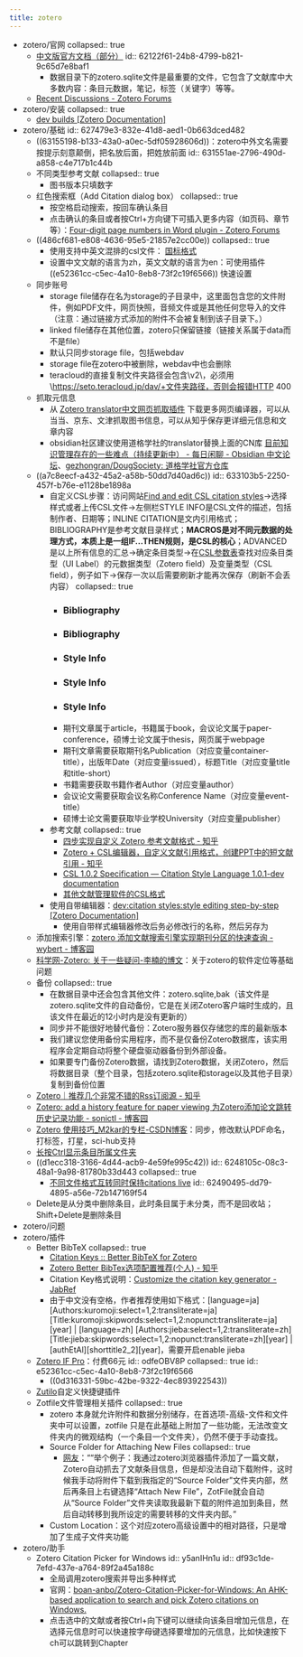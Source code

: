 ```yaml
---
title: zotero
---
```


- zotero/官网
  collapsed:: true
	- [中文版官方文档（部分）](https://www.zotero.org/support/zh/zotero_data)
	  id:: 62122f61-24b8-4799-b821-9c65d7e8baf1
		- 数据目录下的zotero.sqlite文件是最重要的文件，它包含了文献库中大多数内容：条目元数据，笔记，标签（关键字）等等。
	- [Recent Discussions - Zotero Forums](https://forums.zotero.org/discussions)
- zotero/安装
  collapsed:: true
	- [dev builds [Zotero Documentation]](https://www.zotero.org/support/dev_builds)
- zotero/基础
  id:: 627479e3-832e-41d8-aed1-0b663dced482
	- ((63155198-b133-43a0-a0ec-5df05928606d))：zotero中外文名需要按提示刻意颠倒，把名放后面，把姓放前面
	  id:: 631551ae-2796-490d-a858-c4e717b1c44b
	- 不同类型参考文献
	  collapsed:: true
		- 图书版本只填数字
	- 红色搜索框（Add Citation dialog box）
	  collapsed:: true
		- 按空格启动搜索，按回车确认条目
		- 点击确认的条目或者按Ctrl+方向键下可插入更多内容（如页码、章节等）：[Four-digit page numbers in Word plugin - Zotero Forums](https://forums.zotero.org/discussion/comment/404540#Comment_404540)
	- ((486cf681-e808-4636-95e5-21857e2cc00e))
	  collapsed:: true
		- 使用支持中英文混排的csl文件： [国标格式](https://zhuanlan.zhihu.com/p/278112406?utm_source=wechat_session)
		- 设置中文文献的语言为zh，英文文献的语言为en：可使用插件 ((e52361cc-c5ec-4a10-8eb8-73f2c19f6566)) 快速设置
	- 同步账号
		- storage file储存在名为storage的子目录中，这里面包含您的文件附件，例如PDF文件，网页快照，音频文件或是其他任何您导入的文件（注意：通过链接方式添加的附件不会被复制到该子目录下。）
		- linked file储存在其他位置，zotero只保留链接（链接关系属于data而不是file）
		- 默认只同步storage file，包括webdav
		- storage file在zotero中被删除，webdav中也会删除
		- teracloud的直接复制文件夹路径会包含\\v2\，必须用\https://seto.teracloud.jp/dav/+文件夹路径，否则会报错HTTP 400
	- 抓取元信息
		- 从 [Zotero translator中文网页抓取插件](https://github.com/l0o0/translators_CN) 下载更多网页编译器，可以从当当、京东、文津抓取图书信息，可以从知乎保存更详细元信息和文章内容
		- obsidian社区建议使用道格学社的translator替换上面的CN库  [目前知识管理存在的一些难点（持续更新中） - 每日闲聊 - Obsidian 中文论坛](https://forum-zh.obsidian.md/t/topic/7486/2)、[gezhongran/DougSociety: 道格学社官方仓库](https://github.com/gezhongran/DougSociety)
	- ((a7c8eecf-a432-45a2-a58b-50dd7d40ad6c))
	  id:: 633103b5-2250-457f-b76e-e1128be1898a
		- 自定义CSL步骤：访问网站[Find and edit CSL citation styles](https://editor.citationstyles.org/about/)->选择样式或者上传CSL文件->左侧栏STYLE INFO是CSL文件的描述，包括制作者、日期等；INLINE CITATION是文内引用格式；BIBLIOGRAPHY是参考文献目录样式；**MACROS是对不同元数据的处理方式，本质上是一组IF...THEN规则，是CSL的核心**；ADVANCED是以上所有信息的汇总->确定条目类型->在[CSL参数表](https://aurimasv.github.io/z2csl/typeMap.xml#cslVar-issued)查找对应条目类型（UI Label）的元数据类型（Zotero field）及变量类型（CSL field），例子如下->保存一次以后需要刷新才能再次保存（刷新不会丢内容）
		  collapsed:: true
			- ### Bibliography
			- ### Bibliography
			- ### Style Info
			- ### Style Info
			- ### Style Info
			- 期刊文章属于article，书籍属于book，会议论文属于paper-conference，硕博士论文属于thesis，网页属于webpage
			- 期刊文章需要获取期刊名Publication（对应变量container-title），出版年Date（对应变量issued），标题Title（对应变量title和title-short）
			- 书籍需要获取书籍作者Author（对应变量author）
			- 会议论文需要获取会议名称Conference Name（对应变量event-title）
			- 硕博士论文需要获取毕业学校University（对应变量publisher）
		- 参考文献
		  collapsed:: true
			- [四步实现自定义 Zotero 参考文献格式 - 知乎](https://zhuanlan.zhihu.com/p/31326415)
			- [Zotero + CSL编辑器，自定义文献引用格式，创建PPT中的短文献引用 - 知乎](https://zhuanlan.zhihu.com/p/185026280)
			- [CSL 1.0.2 Specification — Citation Style Language 1.0.1-dev documentation](https://docs.citationstyles.org/en/stable/specification.html)
			- [其他文献管理软件的CSL格式](https://github.com/bwiernik/zotero-tools)
		- 使用自带编辑器：[dev:citation styles:style editing step-by-step [Zotero Documentation]](https://www.zotero.org/support/dev/citation_styles/style_editing_step-by-step)
			- 使用自带样式编辑器修改后务必修改<id>行的名称，然后另存为
	- 添加搜索引擎：[zotero 添加文献搜索引擎实现期刊分区的快速查询 - wybert - 博客园](https://www.cnblogs.com/wybert/p/14225202.html)
	- [科学网-Zotero: 关于一些疑问-李楠的博文](http://wap.sciencenet.cn/blog-41796-21585.html?mobile=1)：关于zotero的软件定位等基础问题
	- 备份
	  collapsed:: true
		- 在数据目录中还会包含其他文件：zotero.sqlite,bak（该文件是zotero.sqlite文件的自动备份，它是在关闭Zotero客户端时生成的，且该文件在最近的12小时内是没有更新的）
		- 同步并不能很好地替代备份：Zotero服务器仅存储您的库的最新版本
		- 我们建议您使用备份实用程序，而不是仅备份Zotero数据库，该实用程序会定期自动将整个硬盘驱动器备份到外部设备。
		- 如果要专门备份Zotero数据，请找到Zotero数据，关闭Zotero，然后将数据目录（整个目录，包括zotero.sqlite和storage以及其他子目录）复制到备份位置
	- [Zotero｜推荐几个非常不错的Rss订阅源 - 知乎](https://zhuanlan.zhihu.com/p/113487194)
	- [Zotero: add a history feature for paper viewing 为Zotero添加论文跳转历史记录功能 - sonictl - 博客园](https://www.cnblogs.com/sonictl/p/13124264.html)
	- [Zotero 使用技巧_M2kar的专栏-CSDN博客](https://blog.csdn.net/still_night/article/details/106521186)：同步，修改默认PDF命名，打标签，打星，sci-hub支持
	- [长按Ctrl显示条目所属文件夹](https://blog.csdn.net/u011092188/article/details/78746485)
	- ((d1ecc318-3166-4d44-acb9-4e59fe995c42))
	  id:: 6248105c-08c3-48a1-9a98-81780b33d443
	  collapsed:: true
		- [不同文件格式互转同时保持citations live](https://www.zotero.org/support/kb/moving_documents_between_word_processors)
		  id:: 62490495-dd79-4895-a56e-72b147169f54
	- Delete是从分类中删除条目，此时条目属于未分类，而不是回收站；Shift+Delete是删除条目
- zotero/问题
- zotero/插件
	- Better BibTeX
	  collapsed:: true
		- [Citation Keys :: Better BibTeX for Zotero](https://retorque.re/zotero-better-bibtex/citing/)
		- [Zotero Better BibTex选项配置推荐(个人) - 知乎](https://zhuanlan.zhihu.com/p/458340252)
		- Citation Key格式说明：[Customize the citation key generator - JabRef](https://docs.jabref.org/setup/citationkeypatterns#default-citation-key-pattern)
		- 由于中文没有空格，作者推荐使用如下格式：[language=ja] [Authors:kuromoji:select=1,2:transliterate=ja][Title:kuromoji:skipwords:select=1,2:nopunct:transliterate=ja][year] | [language=zh] [Authors:jieba:select=1,2:transliterate=zh][Title:jieba:skipwords:select=1,2:nopunct:transliterate=zh][year] | [authEtAl][shorttitle2_2][year]，需要开启enable jieba
	- [Zotero IF Pro](https://github.com/qnscholar/zotero-if-pro)：付费66元
	  id:: odfeOBV8P
	  collapsed:: true
	  id:: e52361cc-c5ec-4a10-8eb8-73f2c19f6566
		- ((0d316331-59bc-42be-9322-4ec893922543))
	- [Zutilo](https://github.com/wshanks/Zutilo)自定义快捷键插件
	- Zotfile文件管理相关插件
	  collapsed:: true
		- zotero 本身就允许附件和数据分别储存，在首选项-高级-文件和文件夹中可以设置，zotfile 只是在此基础上附加了一些功能，无法改变文件夹内的微观结构（一个条目一个文件夹），仍然不便于手动查找。
		- Source Folder for Attaching New Files
		  collapsed:: true
			- [网友](https://zhuanlan.zhihu.com/p/104848524)：““举个例子：我通过zotero浏览器插件添加了一篇文献，Zotero自动抓去了文献条目信息，但是却没法自动下载附件，这时候我手动将附件下载到我指定的“Source Folder”文件夹内部，然后再条目上右键选择“Attach New File”，ZotFile就会自动从“Source Folder”文件夹读取我最新下载的附件追加到条目，然后自动转移到我所设定的需要转移的文件夹内部。”
		- Custom Location：这个对应zotero高级设置中的相对路径，只是增加了生成子文件夹功能
- zotero/助手
	- Zotero Citation Picker for Windows
	  id:: y5anIHn1u
	  id:: df93c1de-7efd-437e-a764-89f2a45a188c
		- 全局调用zotero搜索并导出多种样式
		- 官网：[boan-anbo/Zotero-Citation-Picker-for-Windows: An AHK-based application to search and pick Zotero citations on Windows.](https://github.com/boan-anbo/Zotero-Citation-Picker-for-Windows)
		- 点击选中的文献或者按Ctrl+向下键可以继续向该条目增加元信息，在选择元信息时可以快速按字母键选择要增加的元信息，比如快速按下ch可以跳转到Chapter